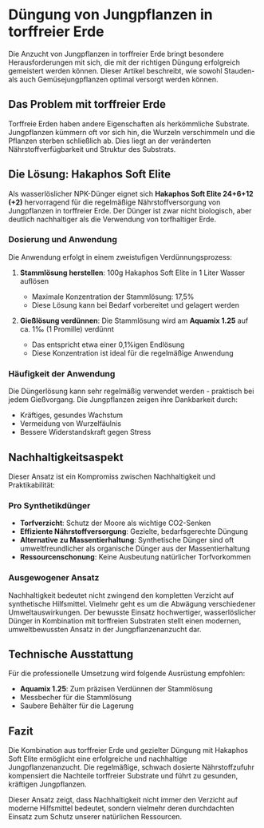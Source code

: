 # Düngung von Jungpflanzen in torffreier Erde

Die Anzucht von Jungpflanzen in torffreier Erde bringt besondere Herausforderungen mit sich, die mit der richtigen Düngung erfolgreich gemeistert werden können. Dieser Artikel beschreibt, wie sowohl Stauden- als auch Gemüsejungpflanzen optimal versorgt werden können.

## Das Problem mit torffreier Erde

Torffreie Erden haben andere Eigenschaften als herkömmliche Substrate. Jungpflanzen kümmern oft vor sich hin, die Wurzeln verschimmeln und die Pflanzen sterben schließlich ab. Dies liegt an der veränderten Nährstoffverfügbarkeit und Struktur des Substrats.

## Die Lösung: Hakaphos Soft Elite

Als wasserlöslicher NPK-Dünger eignet sich **Hakaphos Soft Elite 24+6+12 (+2)** hervorragend für die regelmäßige Nährstoffversorgung von Jungpflanzen in torffreier Erde. Der Dünger ist zwar nicht biologisch, aber deutlich nachhaltiger als die Verwendung von torfhaltiger Erde.

### Dosierung und Anwendung

Die Anwendung erfolgt in einem zweistufigen Verdünnungsprozess:

1. **Stammlösung herstellen**: 100g Hakaphos Soft Elite in 1 Liter Wasser auflösen

   - Maximale Konzentration der Stammlösung: 17,5%
   - Diese Lösung kann bei Bedarf vorbereitet und gelagert werden

2. **Gießlösung verdünnen**: Die Stammlösung wird am **Aquamix 1.25** auf ca. 1‰ (1 Promille) verdünnt
   - Das entspricht etwa einer 0,1%igen Endlösung
   - Diese Konzentration ist ideal für die regelmäßige Anwendung

### Häufigkeit der Anwendung

Die Düngerlösung kann sehr regelmäßig verwendet werden - praktisch bei jedem Gießvorgang. Die Jungpflanzen zeigen ihre Dankbarkeit durch:

- Kräftiges, gesundes Wachstum
- Vermeidung von Wurzelfäulnis
- Bessere Widerstandskraft gegen Stress

## Nachhaltigkeitsaspekt

Dieser Ansatz ist ein Kompromiss zwischen Nachhaltigkeit und Praktikabilität:

### Pro Synthetikdünger

- **Torfverzicht**: Schutz der Moore als wichtige CO2-Senken
- **Effiziente Nährstoffversorgung**: Gezielte, bedarfsgerechte Düngung
- **Alternative zu Massentierhaltung**: Synthetische Dünger sind oft umweltfreundlicher als organische Dünger aus der Massentierhaltung
- **Ressourcenschonung**: Keine Ausbeutung natürlicher Torfvorkommen

### Ausgewogener Ansatz

Nachhaltigkeit bedeutet nicht zwingend den kompletten Verzicht auf synthetische Hilfsmittel. Vielmehr geht es um die Abwägung verschiedener Umweltauswirkungen. Der bewusste Einsatz hochwertiger, wasserlöslicher Dünger in Kombination mit torffreien Substraten stellt einen modernen, umweltbewussten Ansatz in der Jungpflanzenanzucht dar.

## Technische Ausstattung

Für die professionelle Umsetzung wird folgende Ausrüstung empfohlen:

- **Aquamix 1.25**: Zum präzisen Verdünnen der Stammlösung
- Messbecher für die Stammlösung
- Saubere Behälter für die Lagerung

## Fazit

Die Kombination aus torffreier Erde und gezielter Düngung mit Hakaphos Soft Elite ermöglicht eine erfolgreiche und nachhaltige Jungpflanzenanzucht. Die regelmäßige, schwach dosierte Nährstoffzufuhr kompensiert die Nachteile torffreier Substrate und führt zu gesunden, kräftigen Jungpflanzen.

Dieser Ansatz zeigt, dass Nachhaltigkeit nicht immer den Verzicht auf moderne Hilfsmittel bedeutet, sondern vielmehr deren durchdachten Einsatz zum Schutz unserer natürlichen Ressourcen.

